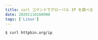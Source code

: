 ```yaml
---
title: curl コマンドでグローバル IP を調べる
date: 20201110160900
tags: ['Linux']
---
```


```bash
$ curl httpbin.org/ip
```
